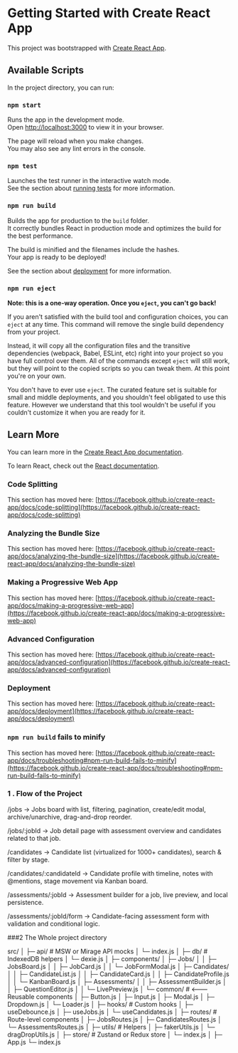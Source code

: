 # Getting Started with Create React App

This project was bootstrapped with [Create React App](https://github.com/facebook/create-react-app).

## Available Scripts

In the project directory, you can run:

### `npm start`

Runs the app in the development mode.\
Open [http://localhost:3000](http://localhost:3000) to view it in your browser.

The page will reload when you make changes.\
You may also see any lint errors in the console.

### `npm test`

Launches the test runner in the interactive watch mode.\
See the section about [running tests](https://facebook.github.io/create-react-app/docs/running-tests) for more information.

### `npm run build`

Builds the app for production to the `build` folder.\
It correctly bundles React in production mode and optimizes the build for the best performance.

The build is minified and the filenames include the hashes.\
Your app is ready to be deployed!

See the section about [deployment](https://facebook.github.io/create-react-app/docs/deployment) for more information.

### `npm run eject`

**Note: this is a one-way operation. Once you `eject`, you can't go back!**

If you aren't satisfied with the build tool and configuration choices, you can `eject` at any time. This command will remove the single build dependency from your project.

Instead, it will copy all the configuration files and the transitive dependencies (webpack, Babel, ESLint, etc) right into your project so you have full control over them. All of the commands except `eject` will still work, but they will point to the copied scripts so you can tweak them. At this point you're on your own.

You don't have to ever use `eject`. The curated feature set is suitable for small and middle deployments, and you shouldn't feel obligated to use this feature. However we understand that this tool wouldn't be useful if you couldn't customize it when you are ready for it.

## Learn More

You can learn more in the [Create React App documentation](https://facebook.github.io/create-react-app/docs/getting-started).

To learn React, check out the [React documentation](https://reactjs.org/).

### Code Splitting

This section has moved here: [https://facebook.github.io/create-react-app/docs/code-splitting](https://facebook.github.io/create-react-app/docs/code-splitting)

### Analyzing the Bundle Size

This section has moved here: [https://facebook.github.io/create-react-app/docs/analyzing-the-bundle-size](https://facebook.github.io/create-react-app/docs/analyzing-the-bundle-size)

### Making a Progressive Web App

This section has moved here: [https://facebook.github.io/create-react-app/docs/making-a-progressive-web-app](https://facebook.github.io/create-react-app/docs/making-a-progressive-web-app)

### Advanced Configuration

This section has moved here: [https://facebook.github.io/create-react-app/docs/advanced-configuration](https://facebook.github.io/create-react-app/docs/advanced-configuration)

### Deployment

This section has moved here: [https://facebook.github.io/create-react-app/docs/deployment](https://facebook.github.io/create-react-app/docs/deployment)

### `npm run build` fails to minify

This section has moved here: [https://facebook.github.io/create-react-app/docs/troubleshooting#npm-run-build-fails-to-minify](https://facebook.github.io/create-react-app/docs/troubleshooting#npm-run-build-fails-to-minify)



###  1 . Flow of the Project


/jobs ->	Jobs board with list, filtering, pagination, create/edit modal, archive/unarchive, drag-and-drop reorder.

/jobs/:jobId ->	Job detail page with assessment overview and candidates related to that job.

/candidates	-> Candidate list (virtualized for 1000+ candidates), search & filter by stage.

/candidates/:candidateId ->	Candidate profile with timeline, notes with @mentions, stage movement via Kanban board.

/assessments/:jobId ->	Assessment builder for a job, live preview, and local persistence.

/assessments/:jobId/form ->	Candidate-facing assessment form with validation and conditional logic.

###2 The Whole project directory

src/
│
├─ api/                # MSW or Mirage API mocks
│   └─ index.js
│
├─ db/                 # IndexedDB helpers
│   └─ dexie.js
│
├─ components/
│   ├─ Jobs/
│   │   ├─ JobsBoard.js
│   │   ├─ JobCard.js
│   │   └─ JobFormModal.js
│   ├─ Candidates/
│   │   ├─ CandidateList.js
│   │   ├─ CandidateCard.js
│   │   ├─ CandidateProfile.js
│   │   └─ KanbanBoard.js
│   ├─ Assessments/
│   │   ├─ AssessmentBuilder.js
│   │   ├─ QuestionEditor.js
│   │   └─ LivePreview.js
│   └─ common/          # <--- Reusable components
│       ├─ Button.js
│       ├─ Input.js
│       ├─ Modal.js
│       ├─ Dropdown.js
│       └─ Loader.js
│
├─ hooks/              # Custom hooks
│   ├─ useDebounce.js
│   ├─ useJobs.js
│   └─ useCandidates.js
│
├─ routes/             # Route-level components
│   ├─ JobsRoutes.js
│   ├─ CandidatesRoutes.js
│   └─ AssessmentsRoutes.js
│
├─ utils/              # Helpers
│   ├─ fakerUtils.js
│   └─ dragDropUtils.js
│
├─ store/              # Zustand or Redux store
│   └─ index.js
│
├─ App.js
└─ index.js
